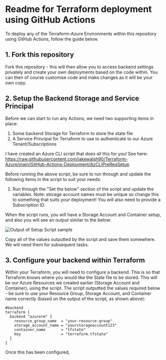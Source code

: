 # Readme for Terraform deployment using GitHub Actions
To deploy any of the Terraform-Azure Environments within this repository using GitHub Actions, follow the guide below. 

## 1. Fork this repository

Fork this repository - this will then allow you to access backend settings privately and create your own deployments based on the code within. You can then of course customise code and make changes as it will be your own copy.  

## 2. Setup the Backend Storage and Service Principal

Before we can start to run any Actions, we need two supporting items in place:

1. Some backend Storage for Terraform to store the state file
2. A Service Principal for Terraform to use to authenticate to our Azure Tenant/Subscriptions

I have created an Azure CLI script that does all this for you! See here: https://raw.githubusercontent.com/jakewalsh90/Terraform-Azure/main/GitHub-Actions-Deployment/AzCLIPreReqSetup

Before running the above script, be sure to run through and update the following items in the script to suit your needs:

1. Run through the "Set the below" section of the script and update the variables. Note: storage account names must be unique so change this to something that suits your deployment! You will also need to provide a Subscription ID.

When the script runs, you will have a Storage Account and Container setup, and also you will see an output similar to the below:

![Output of Setup Script sample](https://raw.githubusercontent.com/jakewalsh90/Terraform-Azure/main/GitHub-Actions-Deployment/ScriptOutputSample.png)

Copy all of the values outputted by the script and save them somewhere. We will need them for subsequent tasks. 

## 3. Configure your backend within Terraform

Within your Terraform, you will need to configure a backend. This is so that Terraform knows where you would like the State file to be stored. This will be our Azure Resources we created earlier (Storage Account and Container), using the script. The script outputted the values required below - be sure to use your Resource Group, Storage Account, and Container name correctly (based on the output of the script, as shown above):

    #backend
    terraform {
      backend "azurerm" {
        resource_group_name  = "your-resource-group"
        storage_account_name = "yourstorageaccount123"
        container_name       = "tfstate"
        key                  = "terraform.tfstate"
      }
    }
    
Once this has been configured, 
